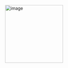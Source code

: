 <img width="189" alt="image" src="https://github.com/dhiooawp/142_RestAPI/assets/116002867/a96e8a81-2bff-431d-84d7-b6006c98f956">
